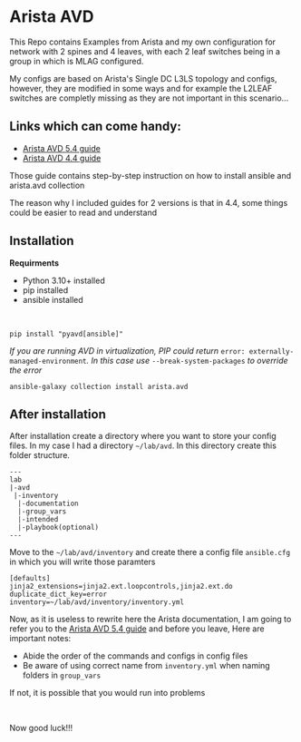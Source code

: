 # Arista AVD

This Repo contains Examples from Arista and my own configuration for network with 2 spines and 4 leaves, with each 2 leaf switches being in a group in which is MLAG configured.

My configs are based on Arista's Single DC L3LS topology and configs, however, they are modified in some ways and for example the L2LEAF switches are completly missing as they are not important in this scenario...

## Links which can come handy:

- [Arista AVD 5.4 guide](https://avd.arista.com/5.4/index.html)
- [Arista AVD 4.4 guide](https://avd.arista.com/4.4/index.html)

Those guide contains step-by-step instruction on how to install ansible and arista.avd collection

The reason why I included guides for 2 versions is that in 4.4, some things could be easier to read and understand

## Installation

**Requirments**
- Python 3.10+ installed
- pip installed
- ansible installed

<br>

```shell
pip install "pyavd[ansible]"
```

*If you are running AVD in virtualization, PIP could return* `error: externally-managed-environment`*. In this case use* `--break-system-packages` *to override the error*

```shell
ansible-galaxy collection install arista.avd
```

## After installation

After installation create a directory where you want to store your config files.
In my case I had a directory `~/lab/avd`.
In this directory create this folder structure.

```shell
---
lab
|-avd
 |-inventory
  |-documentation
  |-group_vars
  |-intended
  |-playbook(optional)
---
```

Move to the `~/lab/avd/inventory` and create there a config file `ansible.cfg` in which you will write those paramters

```shell
[defaults]
jinja2_extensions=jinja2.ext.loopcontrols,jinja2.ext.do
duplicate_dict_key=error
inventory=~/lab/avd/inventory/inventory.yml
```

Now, as it is useless to rewrite here the Arista documentation, I am going to refer you to the [Arista AVD 5.4 guide](https://avd.arista.com/5.4/index.html) and before you leave, Here are important notes:
- Abide the order of the commands and configs in config files
- Be aware of using correct name from `inventory.yml` when naming folders in `group_vars`

If not, it is possible that you would run into problems

<br>

Now good luck!!!